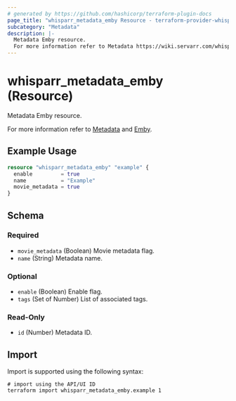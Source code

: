 ```yaml
---
# generated by https://github.com/hashicorp/terraform-plugin-docs
page_title: "whisparr_metadata_emby Resource - terraform-provider-whisparr"
subcategory: "Metadata"
description: |-
  Metadata Emby resource.
  For more information refer to Metadata https://wiki.servarr.com/whisparr/settings#metadata and Emby https://wiki.servarr.com/whisparr/supported#mediabrowsermetadata.
---
```


# whisparr_metadata_emby (Resource)

<!-- subcategory:Metadata -->Metadata Emby resource.
For more information refer to [Metadata](https://wiki.servarr.com/whisparr/settings#metadata) and [Emby](https://wiki.servarr.com/whisparr/supported#mediabrowsermetadata).

## Example Usage

```terraform
resource "whisparr_metadata_emby" "example" {
  enable         = true
  name           = "Example"
  movie_metadata = true
}
```

<!-- schema generated by tfplugindocs -->
## Schema

### Required

- `movie_metadata` (Boolean) Movie metadata flag.
- `name` (String) Metadata name.

### Optional

- `enable` (Boolean) Enable flag.
- `tags` (Set of Number) List of associated tags.

### Read-Only

- `id` (Number) Metadata ID.

## Import

Import is supported using the following syntax:

```shell
# import using the API/UI ID
terraform import whisparr_metadata_emby.example 1
```
